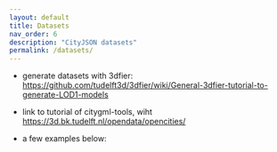 ```yaml
---
layout: default
title: Datasets
nav_order: 6
description: "CityJSON datasets"
permalink: /datasets/
---
```


- generate datasets with 3dfier: https://github.com/tudelft3d/3dfier/wiki/General-3dfier-tutorial-to-generate-LOD1-models

- link to tutorial of citygml-tools, wiht https://3d.bk.tudelft.nl/opendata/opencities/

- a few examples below:

